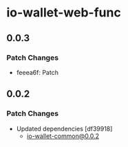 # io-wallet-web-func

## 0.0.3

### Patch Changes

- feeea6f: Patch

## 0.0.2

### Patch Changes

- Updated dependencies [df39918]
  - io-wallet-common@0.0.2
